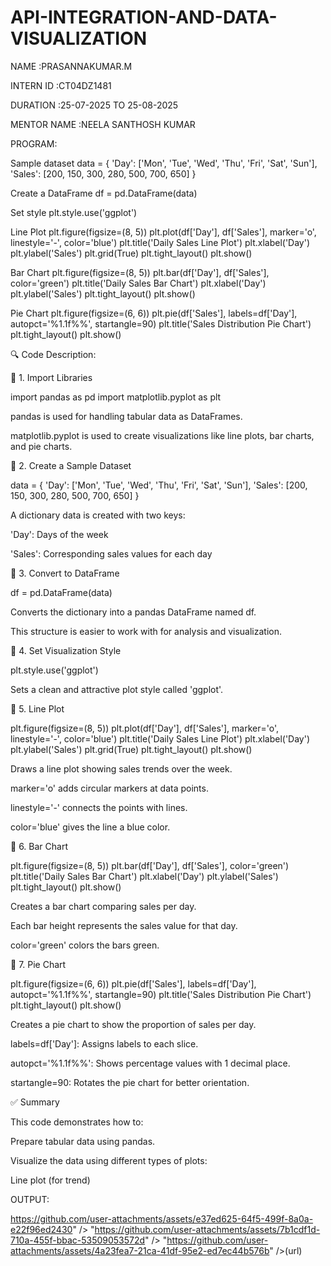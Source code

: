 # API-INTEGRATION-AND-DATA-VISUALIZATION


NAME :PRASANNAKUMAR.M

INTERN ID :CT04DZ1481

DURATION :25-07-2025 TO 25-08-2025

MENTOR NAME :NEELA SANTHOSH KUMAR

PROGRAM:

Sample dataset
data = { 'Day': ['Mon', 'Tue', 'Wed', 'Thu', 'Fri', 'Sat', 'Sun'], 'Sales': [200, 150, 300, 280, 500, 700, 650] }

Create a DataFrame
df = pd.DataFrame(data)

Set style
plt.style.use('ggplot')

Line Plot
plt.figure(figsize=(8, 5)) plt.plot(df['Day'], df['Sales'], marker='o', linestyle='-', color='blue') plt.title('Daily Sales Line Plot') plt.xlabel('Day') plt.ylabel('Sales') plt.grid(True) plt.tight_layout() plt.show()

Bar Chart
plt.figure(figsize=(8, 5)) plt.bar(df['Day'], df['Sales'], color='green') plt.title('Daily Sales Bar Chart') plt.xlabel('Day') plt.ylabel('Sales') plt.tight_layout() plt.show()

Pie Chart
plt.figure(figsize=(6, 6)) plt.pie(df['Sales'], labels=df['Day'], autopct='%1.1f%%', startangle=90) plt.title('Sales Distribution Pie Chart') plt.tight_layout() plt.show()

🔍 Code Description:

🔹 1. Import Libraries

import pandas as pd import matplotlib.pyplot as plt

pandas is used for handling tabular data as DataFrames.

matplotlib.pyplot is used to create visualizations like line plots, bar charts, and pie charts.

🔹 2. Create a Sample Dataset

data = { 'Day': ['Mon', 'Tue', 'Wed', 'Thu', 'Fri', 'Sat', 'Sun'], 'Sales': [200, 150, 300, 280, 500, 700, 650] }

A dictionary data is created with two keys:

'Day': Days of the week

'Sales': Corresponding sales values for each day

🔹 3. Convert to DataFrame

df = pd.DataFrame(data)

Converts the dictionary into a pandas DataFrame named df.

This structure is easier to work with for analysis and visualization.

🔹 4. Set Visualization Style

plt.style.use('ggplot')

Sets a clean and attractive plot style called 'ggplot'.

🔹 5. Line Plot

plt.figure(figsize=(8, 5)) plt.plot(df['Day'], df['Sales'], marker='o', linestyle='-', color='blue') plt.title('Daily Sales Line Plot') plt.xlabel('Day') plt.ylabel('Sales') plt.grid(True) plt.tight_layout() plt.show()

Draws a line plot showing sales trends over the week.

marker='o' adds circular markers at data points.

linestyle='-' connects the points with lines.

color='blue' gives the line a blue color.

🔹 6. Bar Chart

plt.figure(figsize=(8, 5)) plt.bar(df['Day'], df['Sales'], color='green') plt.title('Daily Sales Bar Chart') plt.xlabel('Day') plt.ylabel('Sales') plt.tight_layout() plt.show()

Creates a bar chart comparing sales per day.

Each bar height represents the sales value for that day.

color='green' colors the bars green.

🔹 7. Pie Chart

plt.figure(figsize=(6, 6)) plt.pie(df['Sales'], labels=df['Day'], autopct='%1.1f%%', startangle=90) plt.title('Sales Distribution Pie Chart') plt.tight_layout() plt.show()

Creates a pie chart to show the proportion of sales per day.

labels=df['Day']: Assigns labels to each slice.

autopct='%1.1f%%': Shows percentage values with 1 decimal place.

startangle=90: Rotates the pie chart for better orientation.

✅ Summary

This code demonstrates how to:

Prepare tabular data using pandas.

Visualize the data using different types of plots:

Line plot (for trend)

OUTPUT:

https://github.com/user-attachments/assets/e37ed625-64f5-499f-8a0a-e22f96ed2430" />
"https://github.com/user-attachments/assets/7b1cdf1d-710a-455f-bbac-53509053572d" />
"https://github.com/user-attachments/assets/4a23fea7-21ca-41df-95e2-ed7ec44b576b" />(url)
  
